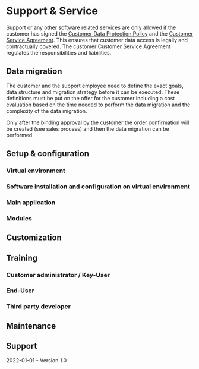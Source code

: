# Support & Service

Support or any other software related services are only allowed if the customer has signed the [Customer Data Protection Policy]() and the [Customer Service Agreement](). This ensures that customer data access is legally and contractually covered. The customer Customer Service Agreement regulates the responsibilities and  liabilities.

## Data migration

The customer and the support employee need to define the exact goals, data structure and migration strategy before it can be executed. These definitions must be put on the offer for the customer including a cost evaluation based on the time needed to perform the data migration and the complexity of the data migration. 

Only after the binding approval by the customer the order confirmation will be created (see sales process) and then the data migration can be performed. 

## Setup & configuration

### Virtual environment

### Software installation and configuration on virtual environment

### Main application

### Modules

## Customization

## Training

### Customer administrator / Key-User

### End-User

### Third party developer

## Maintenance

## Support



2022-01-01 - Version 1.0

